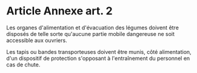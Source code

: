 # Article Annexe art. 2

Les organes d'alimentation et d'évacuation des légumes doivent être disposés de telle sorte qu'aucune partie mobile dangereuse ne soit accessible aux ouvriers.

Les tapis ou bandes transporteuses doivent être munis, côté alimentation, d'un dispositif de protection s'opposant à l'entraînement du personnel en cas de chute.

